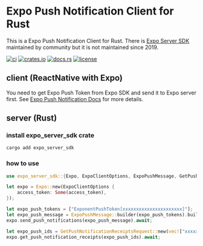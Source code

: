 # Expo Push Notification Client for Rust

This is a Expo Push Notification Client for Rust. There is [Expo Server SDK](https://github.com/expo/expo-server-sdk-rust) maintained by community but it is not maintained since 2019.

[![ci](https://github.com/katayama8000/expo-server-sdk-rust/workflows/ci/badge.svg)](https://github.com/katayama8000/expo-server-sdk-rust/actions)
[![crates.io](https://img.shields.io/crates/v/expo-server-sdk)](https://crates.io/crates/expo-server-sdk)
[![docs.rs](https://img.shields.io/docsrs/expo-server-sdk)](https://docs.rs/expo-server-sdk)
[![license](https://img.shields.io/crates/l/expo-server-sdk)](LICENSE)

## client (ReactNative with Expo)

You need to get Expo Push Token from Expo SDK and send it to Expo server first.
See [Expo Push Notification Docs](https://docs.expo.dev/push-notifications/push-notifications-setup/) for more details.

## server (Rust)

### install expo_server_sdk crate

```bash
cargo add expo_server_sdk
```

### how to use

```rust
use expo_server_sdk::{Expo, ExpoClientOptions, ExpoPushMessage, GetPushNotificationReceiptsRequest};

let expo = Expo::new(ExpoClientOptions {
    access_token: Some(access_token),
});

let expo_push_tokens = ["ExponentPushToken[xxxxxxxxxxxxxxxxxxxxxx]"];
let expo_push_message = ExpoPushMessage::builder(expo_push_tokens).build()?;
expo.send_push_notifications(expo_push_message).await;

let expo_push_ids = GetPushNotificationReceiptsRequest::new(vec!["xxxxx".to_string(), "xxxxx".to_string()]);
expo.get_push_notification_receipts(expo_push_ids).await;
```
